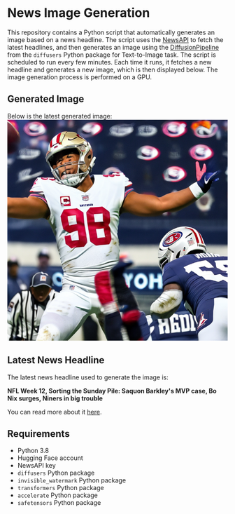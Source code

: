 # News Image Generation
This repository contains a Python script that automatically generates an image based on a news headline. The script uses the [NewsAPI](https://newsapi.org/) to fetch the latest headlines, and then generates an image using the [DiffusionPipeline](https://github.com/huggingface/diffusers) from the `diffusers` Python package for Text-to-Image task.
The script is scheduled to run every few minutes. Each time it runs, it fetches a new headline and generates a new image, which is then displayed below. The image generation process is performed on a GPU.

## Generated Image
Below is the latest generated image:
![Generated Image](image.png)

## Latest News Headline
The latest news headline used to generate the image is:

**NFL Week 12, Sorting the Sunday Pile: Saquon Barkley's MVP case, Bo Nix surges, Niners in big trouble**

You can read more about it [here](https://www.cbssports.com/nfl/news/nfl-week-12-sorting-the-sunday-pile-saquon-barkleys-mvp-case-bo-nix-surges-niners-in-big-trouble/).

## Requirements
- Python 3.8
- Hugging Face account
- NewsAPI key
- `diffusers` Python package
- `invisible_watermark` Python package
- `transformers` Python package
- `accelerate` Python package
- `safetensors` Python package
